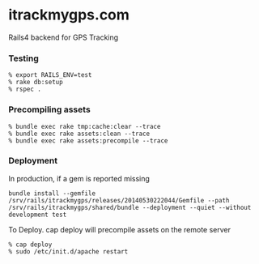 itrackmygps.com
========

Rails4 backend for GPS Tracking

### Testing

```
% export RAILS_ENV=test
% rake db:setup
% rspec .
```


### Precompiling assets

```
% bundle exec rake tmp:cache:clear --trace
% bundle exec rake assets:clean --trace
% bundle exec rake assets:precompile --trace
```

### Deployment

In production, if a gem is reported missing

```bundle install --gemfile /srv/rails/itrackmygps/releases/20140530222044/Gemfile --path /srv/rails/itrackmygps/shared/bundle --deployment --quiet --without development test```

To Deploy. cap deploy will precompile assets on the remote server
 
	% cap deploy
	% sudo /etc/init.d/apache restart